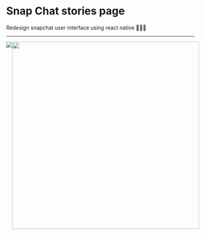 # Snap Chat stories page

Redesign snapchat user interface using react native 👩🏻‍🎨

---

<div style="display: flex; ">
  <img src="https://user-images.githubusercontent.com/82483633/127709794-286deb5a-d15a-4a77-b104-155aa7e6d238.gif"/>
  <img src="https://user-images.githubusercontent.com/46518982/127336995-7f157ad6-e7dd-4b25-9251-73ced70fa5af.jpeg" width= 500/>
</div>



